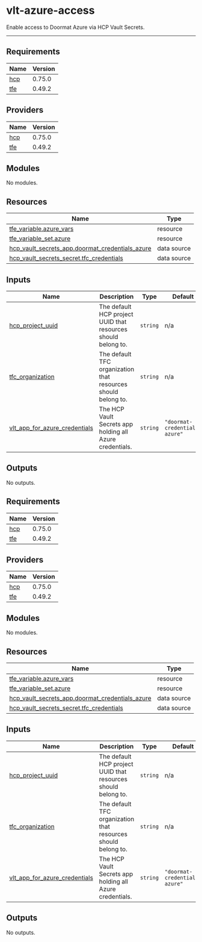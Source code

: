 # vlt-azure-access

Enable access to Doormat Azure via HCP Vault Secrets.

---

## Requirements

| Name | Version |
|------|---------|
| <a name="requirement_hcp"></a> [hcp](#requirement\_hcp) | 0.75.0 |
| <a name="requirement_tfe"></a> [tfe](#requirement\_tfe) | 0.49.2 |

## Providers

| Name | Version |
|------|---------|
| <a name="provider_hcp"></a> [hcp](#provider\_hcp) | 0.75.0 |
| <a name="provider_tfe"></a> [tfe](#provider\_tfe) | 0.49.2 |

## Modules

No modules.

## Resources

| Name | Type |
|------|------|
| [tfe_variable.azure_vars](https://registry.terraform.io/providers/hashicorp/tfe/0.49.2/docs/resources/variable) | resource |
| [tfe_variable_set.azure](https://registry.terraform.io/providers/hashicorp/tfe/0.49.2/docs/resources/variable_set) | resource |
| [hcp_vault_secrets_app.doormat_credentials_azure](https://registry.terraform.io/providers/hashicorp/hcp/0.75.0/docs/data-sources/vault_secrets_app) | data source |
| [hcp_vault_secrets_secret.tfc_credentials](https://registry.terraform.io/providers/hashicorp/hcp/0.75.0/docs/data-sources/vault_secrets_secret) | data source |

## Inputs

| Name | Description | Type | Default | Required |
|------|-------------|------|---------|:--------:|
| <a name="input_hcp_project_uuid"></a> [hcp\_project\_uuid](#input\_hcp\_project\_uuid) | The default HCP project UUID that resources should belong to. | `string` | n/a | yes |
| <a name="input_tfc_organization"></a> [tfc\_organization](#input\_tfc\_organization) | The default TFC organization that resources should belong to. | `string` | n/a | yes |
| <a name="input_vlt_app_for_azure_credentials"></a> [vlt\_app\_for\_azure\_credentials](#input\_vlt\_app\_for\_azure\_credentials) | The HCP Vault Secrets app holding all Azure credentials. | `string` | `"doormat-credentials-azure"` | no |

## Outputs

No outputs.
## Requirements

| Name | Version |
|------|---------|
| <a name="requirement_hcp"></a> [hcp](#requirement\_hcp) | 0.75.0 |
| <a name="requirement_tfe"></a> [tfe](#requirement\_tfe) | 0.49.2 |

## Providers

| Name | Version |
|------|---------|
| <a name="provider_hcp"></a> [hcp](#provider\_hcp) | 0.75.0 |
| <a name="provider_tfe"></a> [tfe](#provider\_tfe) | 0.49.2 |

## Modules

No modules.

## Resources

| Name | Type |
|------|------|
| [tfe_variable.azure_vars](https://registry.terraform.io/providers/hashicorp/tfe/0.49.2/docs/resources/variable) | resource |
| [tfe_variable_set.azure](https://registry.terraform.io/providers/hashicorp/tfe/0.49.2/docs/resources/variable_set) | resource |
| [hcp_vault_secrets_app.doormat_credentials_azure](https://registry.terraform.io/providers/hashicorp/hcp/0.75.0/docs/data-sources/vault_secrets_app) | data source |
| [hcp_vault_secrets_secret.tfc_credentials](https://registry.terraform.io/providers/hashicorp/hcp/0.75.0/docs/data-sources/vault_secrets_secret) | data source |

## Inputs

| Name | Description | Type | Default | Required |
|------|-------------|------|---------|:--------:|
| <a name="input_hcp_project_uuid"></a> [hcp\_project\_uuid](#input\_hcp\_project\_uuid) | The default HCP project UUID that resources should belong to. | `string` | n/a | yes |
| <a name="input_tfc_organization"></a> [tfc\_organization](#input\_tfc\_organization) | The default TFC organization that resources should belong to. | `string` | n/a | yes |
| <a name="input_vlt_app_for_azure_credentials"></a> [vlt\_app\_for\_azure\_credentials](#input\_vlt\_app\_for\_azure\_credentials) | The HCP Vault Secrets app holding all Azure credentials. | `string` | `"doormat-credentials-azure"` | no |

## Outputs

No outputs.
